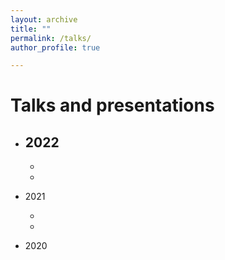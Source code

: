 ```yaml
---
layout: archive
title: ""
permalink: /talks/
author_profile: true

---
```


Talks and presentations
======

- 2022
  -
  -
  -
- 2021

  -
  -

- 2020
